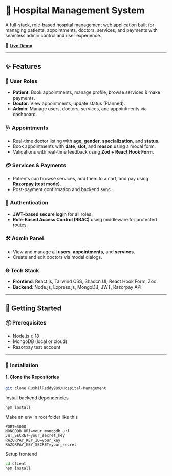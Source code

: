 # 🏥 Hospital Management System

A full-stack, role-based hospital management web application built for managing patients, appointments, doctors, services, and payments with seamless admin control and user experience.

🔗 [**Live Demo**](https://your-live-link.com) 

---

## ✨ Features

### 👥 User Roles
- **Patient**: Book appointments, manage profile, browse services & make payments.
- **Doctor**: View appointments, update status (Planned).
- **Admin**: Manage users, doctors, services, and appointments via dashboard.

### 🩺 Appointments
- Real-time doctor listing with **age**, **gender**, **specialization**, and **status**.
- Book appointments with **date**, **slot**, and **reason** using a modal form.
- Validations with real-time feedback using **Zod + React Hook Form**.

### 💳 Services & Payments
- Patients can browse services, add them to a cart, and pay using **Razorpay (test mode)**.
- Post-payment confirmation and backend sync.

### 🔐 Authentication
- **JWT-based secure login** for all roles.
- **Role-Based Access Control (RBAC)** using middleware for protected routes.

### 🛠️ Admin Panel
- View and manage all **users**, **appointments**, and **services**.
- Create and edit doctors via modal dialogs.

### 🌐 Tech Stack
- **Frontend**: React.js, Tailwind CSS, Shadcn UI, React Hook Form, Zod
- **Backend**: Node.js, Express.js, MongoDB, JWT, Razorpay API

---

## 🚀 Getting Started

### 📦 Prerequisites

- Node.js ≥ 18
- MongoDB (local or cloud)
- Razorpay test account

---

### 🧱 Installation

#### 1. Clone the Repositories

```bash
git clone RushilReddy909/Hospital-Management
``` 

Install backend dependencies
```bash
npm install
```

Make an env in root folder like this
```env
PORT=5000
MONGODB_URI=your_mongodb_url
JWT_SECRET=your_secret_key
RAZORPAY_KEY_ID=your_key
RAZORPAY_KEY_SECRET=your_secret
```

Setup frontend
```bash
cd client
npm install
```
